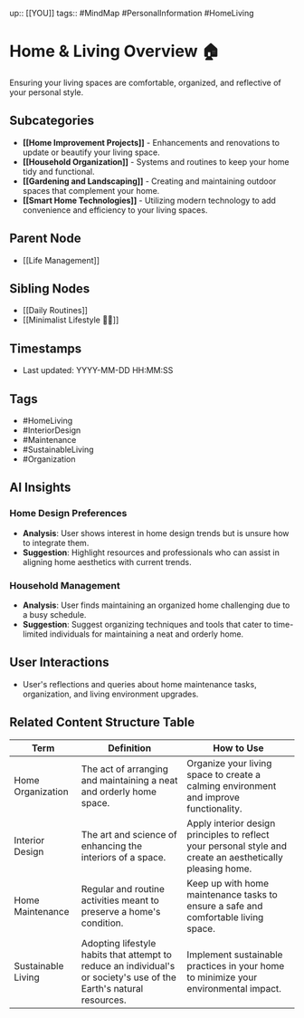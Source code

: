 
up:: [[YOU]]
tags:: #MindMap #PersonalInformation #HomeLiving

# Home & Living Overview 🏠

Ensuring your living spaces are comfortable, organized, and reflective of your personal style.

## Subcategories
- **[[Home Improvement Projects]]** - Enhancements and renovations to update or beautify your living space.
- **[[Household Organization]]** - Systems and routines to keep your home tidy and functional.
- **[[Gardening and Landscaping]]** - Creating and maintaining outdoor spaces that complement your home.
- **[[Smart Home Technologies]]** - Utilizing modern technology to add convenience and efficiency to your living spaces.

## Parent Node
- [[Life Management]]

## Sibling Nodes
- [[Daily Routines]]
- [[Minimalist Lifestyle 🧘‍♀️]]

## Timestamps
- Last updated: YYYY-MM-DD HH:MM:SS

## Tags
- #HomeLiving
- #InteriorDesign
- #Maintenance
- #SustainableLiving
- #Organization

## AI Insights
### Home Design Preferences
- **Analysis**: User shows interest in home design trends but is unsure how to integrate them.
- **Suggestion**: Highlight resources and professionals who can assist in aligning home aesthetics with current trends.

### Household Management
- **Analysis**: User finds maintaining an organized home challenging due to a busy schedule.
- **Suggestion**: Suggest organizing techniques and tools that cater to time-limited individuals for maintaining a neat and orderly home.

## User Interactions
- User's reflections and queries about home maintenance tasks, organization, and living environment upgrades.


## Related Content Structure Table
| Term              | Definition                                                         | How to Use |
|-------------------|--------------------------------------------------------------------|-------------|
| Home Organization | The act of arranging and maintaining a neat and orderly home space. | Organize your living space to create a calming environment and improve functionality. |
| Interior Design   | The art and science of enhancing the interiors of a space.         | Apply interior design principles to reflect your personal style and create an aesthetically pleasing home. |
| Home Maintenance  | Regular and routine activities meant to preserve a home's condition. | Keep up with home maintenance tasks to ensure a safe and comfortable living space. |
| Sustainable Living| Adopting lifestyle habits that attempt to reduce an individual's or society's use of the Earth's natural resources. | Implement sustainable practices in your home to minimize your environmental impact. |

